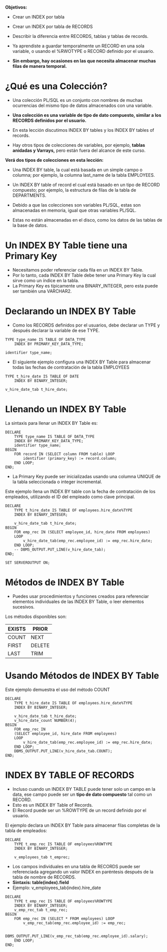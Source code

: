 
**Objetivos:**

- Crear un INDEX por tabla
- Crear un INDEX por tabla de RECORDS
- Describir la diferencia entre RECORDS, tablas y tablas de records.

- Ya aprendiste a guardar temporalmente un RECORD en una sola variable, o usando el %RWOTYPE o RECORD definido por el usuario.
- **Sin embargo, hay ocasiones en las que necesita almacenar muchas filas de manera temporal.**

# ¿Qué es una Colección?

- Una colección PL/SQL es un conjunto con nombres de muchas ocurrencias del mismo tipo de datos almacenados con una variable.
- **Una colección es una variable de tipo de dato compuesto, similar a los RECORDS definidos por el usuario.**

- En esta lección discutimos INDEX  BY tables y los INDEX BY tables of records.
- Hay otros tipos de colecciones de variables, por ejemplo, **tablas anidadas y Varrays,** pero están fuera del alcance de este curso.

**Verá dos tipos de colecciones en esta lección:**
- Una INDEX BY table, la cual está basada en un simple campo o columna; por ejemplo, la columna last_name de la tabla EMPLOYEES.
- Un INDEX BY table of record el cual está basado en un tipo de RECORD compuesto; por ejemplo, la estructura de filas de la tabla de DEPARTMENTS.

- Debido a que las colecciones son variables PL/SQL, estas son almacenadas en memoria, igual que otras variables PL/SQL.
- Estas no están almacenadas en el disco, como los datos de las tablas de la base de datos.

# Un INDEX BY Table tiene una Primary Key

- Necesitamos poder referenciar cada fila en un INDEX BY Table.
- Por lo tanto, cada INDEX BY Table debe tener una Primary Key la cual sirve como un índice en la tabla.
- La Primary Key es típicamente una BINARY_INTEGER, pero esta puede ser también una VARCHAR2.

# Declarando un INDEX BY Table 

- Como los RECORDS definidos por el usuarios, debe declarar un TYPE y después declarar la variable de ese TYPE.

```
TYPE type_name IS TABLE OF DATA_TYPE
	INDEX BY PRIMARY_KEY_DATA_TYPE;

identifier type_name;
```

- El siguiente ejemplo configura una INDEX BY Table para almacenar todas las fechas de contratación de la tabla EMPLOYEES

```
TYPE t_hire_date IS TABLE OF DATE
	INDEX BY BINARY_INTEGER;

v_hire_date_tab t_hire_date;
```

# Llenando un INDEX BY Table

La sintaxis para llenar un INDEX BY Table es:

```
DECLARE
	TYPE type_name IS TABLE OF DATA_TYPE
	INDEX BY PRIMARY_KEY_DATA_TYPE;
	identifier type_name;
BEGIN
	FOR record IN (SELECT column FROM table) LOOP
		identifier (primary_key) := record.column;
	END LOOP;
END;
```

- La Primary Key puede ser inicializadas usando una columna UNIQUE de la tabla seleccionada o integer incremental.

Este ejemplo llena un INDEX BY table con la fecha de contratación de los empleados, utilizando el ID del empleado como clave principal.

```
DECLARE
    TYPE t_hire_date IS TABLE OF employees.hire_date%TYPE
    INDEX BY BINARY_INTEGER;
    
    v_hire_date_tab t_hire_date;
BEGIN
    FOR emp_rec IN (SELECT employee_id, hire_date FROM employees)
    LOOP
        v_hire_date_tab(emp_rec.employee_id) := emp_rec.hire_date;
    END LOOP;
    -- DBMS_OUTPUT.PUT_LINE(v_hire_date_tab);
END;

SET SERVEROUTPUT ON; 
```

# Métodos de INDEX BY Table

- Puedes usar procedimientos y funciones creados para referenciar elementos individuales de las INDEX BY Table, o leer elementos sucesivos.

Los métodos disponibles son:

| EXISTS | PRIOR  |
| ------ | ------ |
| COUNT  | NEXT   |
| FIRST  | DELETE |
| LAST   | TRIM   |
# Usando Métodos de INDEX BY Table

Este ejemplo demuestra el uso del método COUNT

```
DECLARE
	TYPE t_hire_date IS TABLE OF employees.hire_date%TYPE
	INDEX BY BINARY_INTEGER;

	v_hire_date_tab t_hire_date;
	v_hire_date_count NUMBER(4);
BEGIN
	FOR emp_rec IN
	(SELECT employee_id, hire_date FROM employees)
	LOOP
		v_hire_date_tab(emp_rec.employee_id) := emp_rec.hire_date;
	END LOOP;
	DBMS_OUTPUT.PUT_LINE(v_hire_date_tab.COUNT);
END;
```

# INDEX BY TABLE OF RECORDS

- Incluso cuando un INDEX BY TABLE puede tener solo un campo en la data, ese campo puede ser un **tipo de dato compuesto** tal como un RECORD.
- Esto es un INDEX BY Table of Records.
- El Record puede ser un %ROWTYPE de un record definido por el usuario.

El ejemplo declara un INDEX BY Table para almacenar filas completas de la tabla de empleados:

```
DECLARE
	TYPE t_emp_rec IS TABLE OF employees%ROWTYPE
	INDEX BY BINARY_INTEGER;

	v_employees_tab t_emprec;
```

- Los campos individuales en una tabla de RECORDS puede ser referenciada agregando un valor INDEX en paréntesis después de la tabla de nombre de RECORDS.
- **Sintaxis: table(index).field**
- Ejemplo: v_employees_tab(index).hire_date

```
DECLARE
	TYPE t_emp_rec IS TABLE OF employees%ROWTYPE
	INDEX BY BINARY_INTEGER;
	v_emp_rec_tab t_emp_rec;
BEGIN
	FOR emp_rec IN (SELECT * FROM employees) LOOP
		v_emp_rec_tab(emp_rec.employee_id) := emp_rec;
		
		DBMS_OUTPUT.PUT_LINE(v_emp_rec_tab(emp_rec.employee_id).salary);
	END LOOP;
END;
```













































































